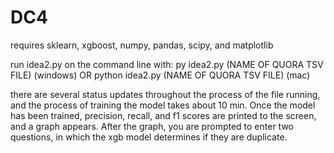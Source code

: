 # DC4
requires sklearn, xgboost, numpy, pandas, scipy, and matplotlib

run idea2.py on the command line with: py idea2.py (NAME OF QUORA TSV FILE) (windows) OR python idea2.py (NAME OF QUORA TSV FILE) (mac)

there are several status updates throughout the process of the file running, and the process of training the model takes about 10 min.
Once the model has been trained, precision, recall, and f1 scores are printed to the screen, and a graph appears.
After the graph, you are prompted to enter two questions, in which the xgb model determines if they are duplicate.
